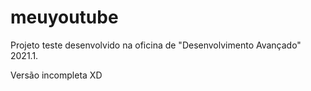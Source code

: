 # meuyoutube

Projeto teste desenvolvido na oficina de "Desenvolvimento Avançado" 2021.1.

Versão incompleta XD
